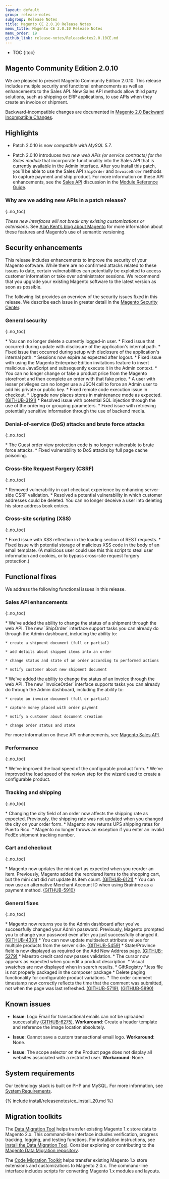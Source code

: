 ```yaml
---
layout: default
group: release-notes
subgroup: Release Notes
title: Magento CE 2.0.10 Release Notes
menu_title: Magento CE 2.0.10 Release Notes
menu_order: 19
github_link: release-notes/ReleaseNotes2.0.10CE.md
---
```

*	TOC
{:toc}


## Magento Community Edition 2.0.10
We are pleased to present Magento Community Edition 2.0.10. This release includes multiple security and functional enhancements as well as enhancements to the Sales API. New Sales API methods allow third party solutions, such as shipping or ERP applications, to use APIs when they create an invoice or shipment. 



Backward-incompatible changes are documented in <a href="{{ page.baseurl }}release-notes/changes_2.0.html" target="_blank">Magento 2.0 Backward Incompatible Changes</a>.

## Highlights

* Patch 2.0.10 is now <i>compatible with MySQL 5.7</i>.

* Patch 2.0.10 introduces <i>two new web APIs (or service contracts) for the Sales module</i> that incorporate functionality into the Sales API that is currently available in the Admin interface. After you install this patch, you’ll be able to use the Sales API `ShipOrder` and `InvoiceOrder` methods to capture payment and ship product. For more information on these API enhancements, see the <a href="{{ page.baseurl }}mrg/ce/Sales/services.html#invoiceorder" target="_blank">Sales API</a> discussion in the <a href="{{ page.baseurl }}mrg/intro.html" target="_blank">Module Reference Guide</a>. 


### Why are we adding new APIs in a patch release?
{:.no_toc} 


<i>These new interfaces will not break any existing customizations or extensions</i>.   See <a href="https://alankent.me/category/magento/" target="_blank">Alan Kent’s blog about Magento</a> for more information about these features and Magento’s use of semantic versioning. 


## Security enhancements

This release includes  enhancements to improve the security of your Magento software. While there are no confirmed attacks related to these issues to date, certain vulnerabilities can potentially be exploited to access customer information or take over administrator sessions. We recommend that you upgrade your existing Magento software to the latest version as soon as possible.

The following list provides an overview of the security issues fixed in this release. We describe each issue in greater detail in the <a href="https://magento.com/security/patches/magento-2010-and-212-security-update" target="_blank">Magento Security Center</a>. 


### General security 
{:.no_toc} 



<!--- 57811 -->* You can no longer delete a currently logged-in user. 

<!--- 51376 -->* Fixed issue that occurred during update with disclosure of the application's internal path.

<!--- 51370 -->* Fixed issue that occurred during setup with disclosure of the application's internal path. 



<!--- 56930 -->* Sessions now expire as expected after logout.

<!--- 57582/1488 -->* Fixed issue with using the Magento Enterprise Edition invitations feature to insert malicious JavaScript and subsequently execute it in the Admin context.


<!--- 57566-->* You can no longer change or fake a product price from the Magento storefront and then complete an order with that fake price. 


<!--- 56902, 56834  -->* A user with lesser privileges can no longer use a JSON call to force an Admin user to add his private or public key.

<!--- 56851 -->* Fixed remote code execution issue in checkout. 

<!--- 57579 -->* Upgrade now places stores in maintenance mode as expected. <a href="https://github.com/magento/magento2/issues/3191" target="_blank">(GITHUB-3191)</a>



<!--- 56542/1480 -->* Resolved issue with potential SQL injection through the use of the ordering or grouping parameters.

<!--- 56905 -->* Fixed issue with retrieving potentially sensitive information through the use of backend media.


### Denial-of-service (DoS) attacks and brute force attacks
{:.no_toc} 

<!--- 57464 -->* The Guest order view protection code is no longer vulnerable to brute force attacks. 

<!--- 57303 -->* Fixed vulnerability to DoS attacks by full page cache poisoning. 



### Cross-Site Request Forgery  (CSRF)
{:.no_toc} 

<!--- 45757 -->* Removed vulnerability in cart checkout experience by enhancing server-side CSRF validation.

<!--- 57580/1433 -->* Resolved a potential  vulnerability in which customer addresses could be deleted. You can no longer deceive a user into deleting his store address book entries.






### Cross-site scripting  (XSS)
{:.no_toc} 


<!--- 57803/1539 -->* Fixed issue with XSS reflection in the loading section of REST requests.


<!--- 57363 -->*  Fixed issue with potential storage of malicious XSS code in the body of an email template. (A malicious user could use this this script to steal user information and cookies, or to bypass cross-site request forgery protection.)




## Functional fixes

We address the following functional issues in this release.



### Sales API enhancements
{:.no_toc} 


<!--- 56429 -->*  We've added the ability to change the status of a shipment through the web API.  The new `ShipOrder` interface support tasks you can already do through the Admin dashboard, including the ability to:  

	* create a shipment document (full or partial)

	* add details about shipped items into an order

	* change status and state of an order according to performed actions

	* notify customer about new shipment document



<!--- 56428 -->*  We've added the ability to change the status of an invoice through the web API.  The new `InvoiceOrder` interface supports tasks you can already do through the Admin dashboard, including the ability to:  

	* create an invoice document (full or partial)

	* capture money placed with order payment

	* notify a customer about document creation

	* change order status and state

For more information on these API enhancements, see <a href="{{ page.baseurl }}mrg/ce/Sales/services.html" target="_blank">Magento Sales API</a>.

### Performance
{:.no_toc} 

<!--- 55300 -->* We've improved the load speed of the configurable product form. 

<!--- 55791 -->* We've improved the load speed of the review step for the wizard used to create a configurable product.


### Tracking and shipping
{:.no_toc} 


<!--- 57098 -->* Changing the city field of an order now affects the shipping rate as expected. Previously, the shipping rate was not updated when you changed the city on your order form. 

<!--- 56908 -->* Magento now returns UPS shipping rates for Puerto Rico.

<!--- 57461 -->* Magento no longer throws an exception if you enter an invalid FedEx shipment tracking number.



### Cart and checkout
{:.no_toc} 


<!--- 56953 -->* Magento now updates the mini cart as expected when you reorder an item. Previously, Magento added the reordered items to the shopping cart, but the mini cart did not update its item count. <a href="https://github.com/magento/magento2/issues/6121" target="_blank">(GITHUB-6121)</a>

 
<!--- 56911 -->* You can now use an alternative Merchant Account ID when using Braintree as a payment method. <a href="https://github.com/magento/magento2/issues/5910" target="_blank">(GITHUB-5910)</a>



### General fixes
{:.no_toc} 


<!--- 57065 -->* Magento now returns you to the Admin dashboard after you've successfully changed your Admin password. Previously, Magento prompted you to change your password even after you just successfully changed it. <a href="https://github.com/magento/magento2/issues/4331" target="_blank">(GITHUB-4331)</a>


<!--- 55054 -->* You can now update multiselect attribute values for multiple products from the server side.  <a href="https://github.com/magento/magento2/issues/5459" target="_blank">(GITHUB-5459)</a>



<!--- 56963, 57069 -->* State/Province field is now displayed as required on the Add New Address page. <a href="https://github.com/magento/magento2/issues/5279" target="_blank">(GITHUB-5279)</a>


<!--- 57072 -->* Maestro credit card now passes validation. 

<!--- 57390 -->* The cursor now appears as expected when you edit a product description.


<!--- 58674 -->* Visual swatches are now displayed when in search results. 

<!--- 58695 -->* GiftRegistry *.less file is not properly packaged in the composer package


<!--- 58933 -->* Delete paging functionality for configurable product variations. 

<!--- 56700 -->* The order comment timestamp now correctly reflects the time that the comment was submitted, not when the page was last refreshed. <a href="https://github.com/magento/magento2/issues/5719" target="_blank">(GITHUB-5719)</a>, <a href="https://github.com/magento/magento2/issues/5890" target="_blank">(GITHUB-5890)</a>






<!--- Omitted (can't be reproduced or won't fix) 57800 (CLONES: 58314, 58798, 58695, 58883) (CANNOT REPRO: 53971, 53431) (INTERNAL ONLY: 58816, 558874, 56759, 58167, 57879, 57577, 57568, 57294, 57546), 57303, 55862, 52239, 58626, 58625, 58666, 58933, 58923 (WONT FIX: 58671-->


## Known issues


* **Issue**:  Logo Email for transactional emails can not be uploaded successfully <a href="https://github.com/magento/magento2/issues/6275" target="_blank">(GITHUB-6275)</a>. **Workaround**: Create a header template and reference the image location absolutely.


<!-- 59428 -->

* **Issue**: Cannot save a custom transactional email logo. **Workaround**: None.


<!-- 53010 -->

* **Issue**: The scope selector on the Product page does not display all websites associated with a restricted user. **Workaround**: None.

<!--- 57004 -->


## System requirements
Our technology stack is built on PHP and MySQL. For more information, see
<a href="{{ page.baseurl }}install-gde/system-requirements.html" target="_blank">System Requirements</a>.

{% include install/releasenotes/ce_install_20.md %}


## Migration toolkits
The <a href="{{ page.baseurl }}migration/migration-migrate.html" target="_blank">Data Migration Tool</a> helps transfer existing Magento 1.x store data to Magento 2.x. This command-line interface includes verification, progress tracking, logging, and testing functions. For installation instructions, see  <a href="{{ page.baseurl }}migration/migration-tool-install.html" target="_blank">Install the Data Migration Tool</a>. Consider exploring or contributing to the <a href="https://github.com/magento/data-migration-tool" target="_blank"> Magento Data Migration repository</a>.

The <a href="https://github.com/magento/code-migration" target="_blank">Code Migration Toolkit</a> helps transfer existing Magento 1.x store extensions and customizations to Magento 2.0.x. The command-line interface includes scripts for converting Magento 1.x modules and layouts.
